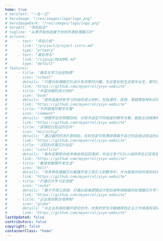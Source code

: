 ```yaml
---
home: true
# heroText: "一生一芯"
# heroImage: "/res/images/logo/logo.png"
# heroImageDark: "/res/images/logo/logo.png"
# heroAlt: "项目标志"
# tagline: "从零开始创造属于你的开源处理器芯片"
# actions:
#     - text: "项目介绍"
#       link: "/project/project-intro.md"
#       type: "primary"
#     - text: "报名参与"
#       link: "/signup/README.md"
#       type: "default"
# features:
#     - title: "报名与学习全部免费"
#       icon: "school"
#       details: "只要对处理器芯片设计有浓厚的兴趣，无论是在校生还是毕业生，都可以免费报名参加学习。"
#       link: "https://github.com/myyerrol/ysyx-website"
#     - title: "丰富详细的讲义材料"
#       icon: "book"
#       details: "提供涵盖所有学习阶段的讲义材料，包括课件、视频、答疑等各种形式的内容。"
#       link: "https://github.com/myyerrol/ysyx-website"
#     - title: "不同坡度的教学方案"
#       icon: "comment"
#       details: "根据学生的预期目标，分层次设定不同坡度的教学方案，鼓励主动探索和积极实践。"
#       link: "https://github.com/myyerrol/ysyx-website"
#     - title: "获得经过验证的芯片"
#       icon: "microchip"
#       details: "通过最终的流片答辩后，在校生即可免费获得属于自己的且经过验证的处理器芯片。"
#       link: "https://github.com/myyerrol/ysyx-website"
#     - title: "活跃的开源芯片社区"
#       icon: "satellite"
#       details: "每年定期举办技术峰会和巡回演讲，并设立多个SIG小组供学生们实现各种有创意的想法。"
#       link: "https://github.com/myyerrol/ysyx-website"
#     - title: "集成有敏捷开发方法"
#       icon: "bolt"
#       details: "将多种处理器芯片敏捷开发工具引入到教学中，大大提高代码开发和仿真测试的效率。"
#       link: "https://github.com/myyerrol/ysyx-website"
#     - title: "打通芯片学习全流程"
#       icon: "route"
#       details: "基于开源工具链，打通从前端逻辑设计到后端布线制版的处理器芯片学习全流程。"
#       link: "https://github.com/myyerrol/ysyx-website"
#     - title: "企业高校联合培养制"
#       icon: "globe"
#       details: "与企业和高校展开密切合作，优秀的学生可被推荐到企业工作或高校深造。"
#       link: "https://github.com/myyerrol/ysyx-website"
lastUpdated: false
contributors: false
copyright: false
containerClass: "home"
---
```


<!-- ::: warning 活动公告
第六期“一生一芯”计划即将于2023年7月2日启动，待第六期宣讲会结束后会重新开启报名通道。
- **会议时间**：7月2日（周日）下午 14:30-16:30
- **腾讯会议**：134-206-904
- **视频链接**：http://live.bilibili.com/24416626
- **线下参会**：下方扫码报名（北京/上海），有纪念品。<span style="color:red;">线下参会报名截止：7月1日23:59</span>

<el-row align="middle"
        :gutter="20">
    <el-col :span="8">
        <img src="/res/images/temp/poster-1.png" />
    </el-col>
    <el-col :span="8">
        <img src="/res/images/temp/poster-2.png" />
    </el-col>
    <el-col :span="8">
        <img src="/res/images/temp/poster-3.png" />
    </el-col>
</el-row>
::: -->

<TheHome />
